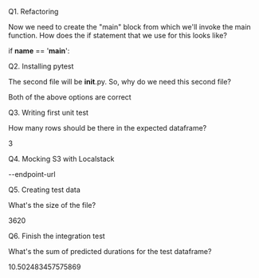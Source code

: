 Q1. Refactoring

Now we need to create the "main" block from which we'll invoke the main function. How does the if statement that we use for this looks like?

if __name__ == '__main__':

Q2. Installing pytest

The second file will be __init__.py. So, why do we need this second file?

Both of the above options are correct

Q3. Writing first unit test

How many rows should be there in the expected dataframe?

3

Q4. Mocking S3 with Localstack

--endpoint-url


Q5. Creating test data

What's the size of the file?

3620

Q6. Finish the integration test

What's the sum of predicted durations for the test dataframe?

10.502483457575869